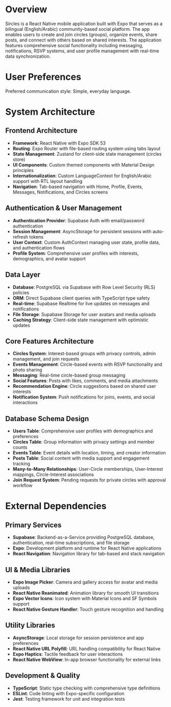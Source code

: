 # Overview

Sircles is a React Native mobile application built with Expo that serves as a bilingual (English/Arabic) community-based social platform. The app enables users to create and join circles (groups), organize events, share posts, and connect with others based on shared interests. The application features comprehensive social functionality including messaging, notifications, RSVP systems, and user profile management with real-time data synchronization.

# User Preferences

Preferred communication style: Simple, everyday language.

# System Architecture

## Frontend Architecture
- **Framework**: React Native with Expo SDK 53
- **Routing**: Expo Router with file-based routing system using tabs layout
- **State Management**: Zustand for client-side state management (circles store)
- **UI Components**: Custom themed components with Material Design principles
- **Internationalization**: Custom LanguageContext for English/Arabic support with RTL layout handling
- **Navigation**: Tab-based navigation with Home, Profile, Events, Messages, Notifications, and Circles screens

## Authentication & User Management
- **Authentication Provider**: Supabase Auth with email/password authentication
- **Session Management**: AsyncStorage for persistent sessions with auto-refresh tokens
- **User Context**: Custom AuthContext managing user state, profile data, and authentication flows
- **Profile System**: Comprehensive user profiles with interests, demographics, and avatar support

## Data Layer
- **Database**: PostgreSQL via Supabase with Row Level Security (RLS) policies
- **ORM**: Direct Supabase client queries with TypeScript type safety
- **Real-time**: Supabase Realtime for live updates on messages and notifications
- **File Storage**: Supabase Storage for user avatars and media uploads
- **Caching Strategy**: Client-side state management with optimistic updates

## Core Features Architecture
- **Circles System**: Interest-based groups with privacy controls, admin management, and join requests
- **Events Management**: Circle-based events with RSVP functionality and photo sharing
- **Messaging**: Real-time circle-based group messaging
- **Social Features**: Posts with likes, comments, and media attachments
- **Recommendation Engine**: Circle suggestions based on shared user interests
- **Notification System**: Push notifications for joins, events, and social interactions

## Database Schema Design
- **Users Table**: Comprehensive user profiles with demographics and preferences
- **Circles Table**: Group information with privacy settings and member counts
- **Events Table**: Event details with location, timing, and creator information
- **Posts Table**: Social content with media support and engagement tracking
- **Many-to-Many Relationships**: User-Circle memberships, User-Interest mappings, Circle-Interest associations
- **Join Request System**: Pending requests for private circles with approval workflow

# External Dependencies

## Primary Services
- **Supabase**: Backend-as-a-Service providing PostgreSQL database, authentication, real-time subscriptions, and file storage
- **Expo**: Development platform and runtime for React Native applications
- **React Navigation**: Navigation library for tab-based and stack navigation

## UI & Media Libraries
- **Expo Image Picker**: Camera and gallery access for avatar and media uploads
- **React Native Reanimated**: Animation library for smooth UI transitions
- **Expo Vector Icons**: Icon system with Material Icons and SF Symbols support
- **React Native Gesture Handler**: Touch gesture recognition and handling

## Utility Libraries
- **AsyncStorage**: Local storage for session persistence and app preferences
- **React Native URL Polyfill**: URL handling compatibility for React Native
- **Expo Haptics**: Tactile feedback for user interactions
- **React Native WebView**: In-app browser functionality for external links

## Development & Quality
- **TypeScript**: Static type checking with comprehensive type definitions
- **ESLint**: Code linting with Expo-specific configuration
- **Jest**: Testing framework for unit and integration tests